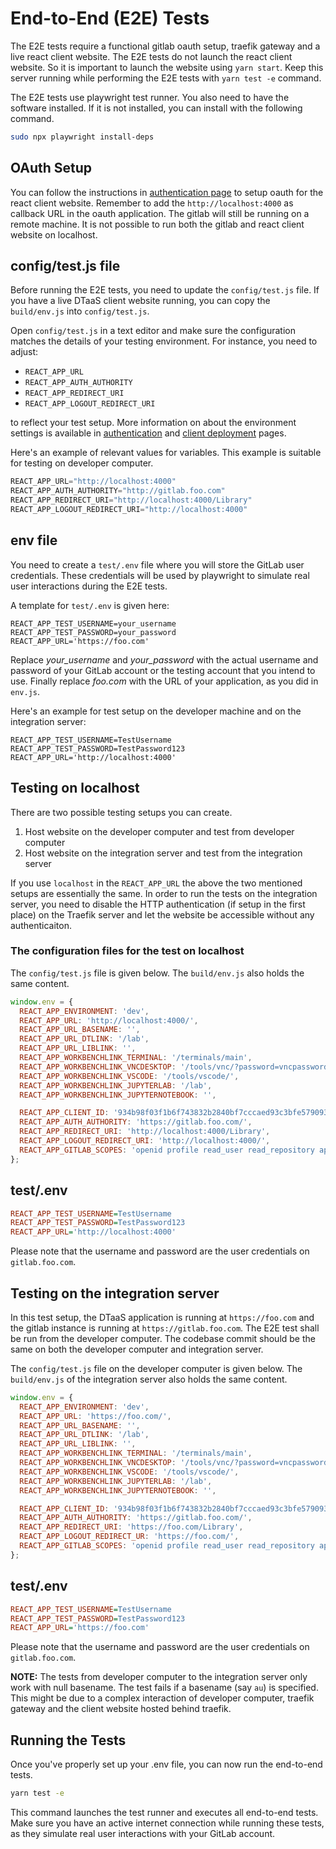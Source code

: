 # End-to-End (E2E) Tests

The E2E tests require a functional gitlab oauth setup, traefik gateway and a
live react client website. The E2E tests do not launch the react client website.
So it is important to launch the website using `yarn start`. Keep this server
running while performing the E2E tests with `yarn test -e` command.

The E2E tests use playwright test runner. You also need to have the software
installed. If it is not installed, you can install with the following command.

```bash
sudo npx playwright install-deps
```

## OAuth Setup

You can follow the instructions in
[authentication page](../../docs/admin/client/auth.md) to setup oauth for the
react client website. Remember to add the `http://localhost:4000` as callback URL
in the oauth application. The gitlab will still be running on a remote machine.
It is not possible to run both the gitlab and react client website on localhost.

## config/test.js file

Before running the E2E tests, you need to update the `config/test.js` file.
If you have a live DTaaS client website running, you can copy the `build/env.js`
into `config/test.js`.

Open `config/test.js` in a text editor and make sure the configuration matches
the details of your testing environment. For instance, you need to adjust:

* `REACT_APP_URL`
* `REACT_APP_AUTH_AUTHORITY`
* `REACT_APP_REDIRECT_URI`
* `REACT_APP_LOGOUT_REDIRECT_URI`

to reflect your test setup. More information on about the environment settings is
available in [authentication](../../docs/admin/client/auth.md) and
[client deployment](../../docs/admin/client/CLIENT.md) pages.

Here's an example of relevant values for variables. This example is suitable for
testing on developer computer.

```js
REACT_APP_URL="http://localhost:4000"
REACT_APP_AUTH_AUTHORITY="http://gitlab.foo.com"
REACT_APP_REDIRECT_URI="http://localhost:4000/Library"
REACT_APP_LOGOUT_REDIRECT_URI="http://localhost:4000"
```

## env file

You need to create a `test/.env` file where you will store the GitLab user
credentials. These credentials will be used by playwright to simulate real
user interactions during the E2E tests.

A template for `test/.env` is given here:

```env
REACT_APP_TEST_USERNAME=your_username
REACT_APP_TEST_PASSWORD=your_password
REACT_APP_URL='https://foo.com'
```

Replace _your_username_ and _your_password_ with the actual username and password
of your GitLab account or the testing account that you intend to use. Finally
replace _foo.com_ with the URL of your application, as you did in `env.js`.

Here's an example for test setup on the developer machine and on the 
integration server:

```env
REACT_APP_TEST_USERNAME=TestUsername
REACT_APP_TEST_PASSWORD=TestPassword123
REACT_APP_URL='http://localhost:4000'
```

## Testing on localhost

There are two possible testing setups you can create.

1. Host website on the developer computer and test from developer computer
1. Host website on the integration server and test from the integration server

If you use `localhost` in the `REACT_APP_URL` the above the two mentioned setups
are essentially the same.
In order to run the tests on the integration server, you need to disable the
HTTP authentication (if setup in the first place) on the Traefik server and
let the website be accessible without any authenticaiton.

### The configuration files for the test on localhost

The `config/test.js` file is given below. The `build/env.js` also holds the
same content.

```js
window.env = {
  REACT_APP_ENVIRONMENT: 'dev',
  REACT_APP_URL: 'http://localhost:4000/',
  REACT_APP_URL_BASENAME: '',
  REACT_APP_URL_DTLINK: '/lab',
  REACT_APP_URL_LIBLINK: '',
  REACT_APP_WORKBENCHLINK_TERMINAL: '/terminals/main',
  REACT_APP_WORKBENCHLINK_VNCDESKTOP: '/tools/vnc/?password=vncpassword',
  REACT_APP_WORKBENCHLINK_VSCODE: '/tools/vscode/',
  REACT_APP_WORKBENCHLINK_JUPYTERLAB: '/lab',
  REACT_APP_WORKBENCHLINK_JUPYTERNOTEBOOK: '',

  REACT_APP_CLIENT_ID: '934b98f03f1b6f743832b2840bf7cccaed93c3bfe579093dd0942a433691ccc0',
  REACT_APP_AUTH_AUTHORITY: 'https://gitlab.foo.com/',
  REACT_APP_REDIRECT_URI: 'http://localhost:4000/Library',
  REACT_APP_LOGOUT_REDIRECT_URI: 'http://localhost:4000/',
  REACT_APP_GITLAB_SCOPES: 'openid profile read_user read_repository api',
};
```

## test/.env

```ini
REACT_APP_TEST_USERNAME=TestUsername
REACT_APP_TEST_PASSWORD=TestPassword123
REACT_APP_URL='http://localhost:4000'
```

Please note that the username and password are the user
credentials on `gitlab.foo.com`.

## Testing on the integration server

In this test setup, the DTaaS application is running at `https://foo.com` and
the gitlab instance is running at `https://gitlab.foo.com`. The E2E test shall
be run from the developer computer. The codebase commit should be the same on
both the developer computer and integration server.

The `config/test.js` file on the developer computer is given below. The
`build/env.js` of the integration server also holds the same content.

```js
window.env = {
  REACT_APP_ENVIRONMENT: 'dev',
  REACT_APP_URL: 'https://foo.com/',
  REACT_APP_URL_BASENAME: '',
  REACT_APP_URL_DTLINK: '/lab',
  REACT_APP_URL_LIBLINK: '',
  REACT_APP_WORKBENCHLINK_TERMINAL: '/terminals/main',
  REACT_APP_WORKBENCHLINK_VNCDESKTOP: '/tools/vnc/?password=vncpassword',
  REACT_APP_WORKBENCHLINK_VSCODE: '/tools/vscode/',
  REACT_APP_WORKBENCHLINK_JUPYTERLAB: '/lab',
  REACT_APP_WORKBENCHLINK_JUPYTERNOTEBOOK: '',

  REACT_APP_CLIENT_ID: '934b98f03f1b6f743832b2840bf7cccaed93c3bfe579093dd0942a433691ccc0',
  REACT_APP_AUTH_AUTHORITY: 'https://gitlab.foo.com/',
  REACT_APP_REDIRECT_URI: 'https://foo.com/Library',
  REACT_APP_LOGOUT_REDIRECT_UR: 'https://foo.com/',
  REACT_APP_GITLAB_SCOPES: 'openid profile read_user read_repository api',
};
```

## test/.env

```ini
REACT_APP_TEST_USERNAME=TestUsername
REACT_APP_TEST_PASSWORD=TestPassword123
REACT_APP_URL='https://foo.com'
```

Please note that the username and password are the user credentials on `gitlab.foo.com`.

**NOTE:** The tests from developer computer to the integration server only
work with null basename. The test fails if a basename (say `au`) is specified.
This might be due to a complex interaction of developer computer, traefik
gateway and the client website hosted behind traefik.

## Running the Tests

Once you've properly set up your .env file, you can now run the end-to-end tests.

```bash
yarn test -e
```
This command launches the test runner and executes all end-to-end tests.
Make sure you have an active internet connection while running these tests,
as they simulate real user interactions with your GitLab account.

